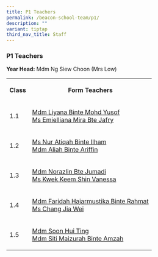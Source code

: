 ```yaml
---
title: P1 Teachers
permalink: /beacon-school-team/p1/
description: ""
variant: tiptap
third_nav_title: Staff
---
```

<h3>P1 Teachers</h3>
<p><strong>Year Head:</strong> Mdm Ng Siew Choon (Mrs Low)</p>
<table style="minWidth: 50px">
<colgroup>
<col>
<col>
</colgroup>
<tbody>
<tr>
<th rowspan="1" colspan="1">
<p><strong>Class</strong>
</p>
</th>
<th rowspan="1" colspan="1">
<p><strong>Form Teachers</strong>
</p>
</th>
</tr>
<tr>
<td rowspan="1" colspan="1">
<p>1.1</p>
</td>
<td rowspan="1" colspan="1">
<p><a href="mailto:Liyana_Mohd_Yusof@moe.edu.sg" rel="noopener nofollow" target="_blank">Mdm Liyana Binte Mohd Yusof</a>
<br><a href="mailto:emielliana_mira_jafry@moe.edu.sg" rel="noopener nofollow" target="_blank">Ms Emielliana Mira Bte Jafry</a>
</p>
</td>
</tr>
<tr>
<td rowspan="1" colspan="1">
<p>1.2</p>
</td>
<td rowspan="1" colspan="1">
<p><a href="mailto:nur_atiqah_ilham@moe.edu.sg" rel="noopener nofollow" target="_blank">Ms Nur Atiqah Binte Ilham</a>
<br><a href="Mailto:aliah_ariffin@moe.edu.sg" rel="noopener nofollow" target="_blank">Mdm Aliah Binte Ariffin</a>
</p>
</td>
</tr>
<tr>
<td rowspan="1" colspan="1">
<p>1.3</p>
</td>
<td rowspan="1" colspan="1">
<p><a href="mailto:norazlin_jumadi@moe.edu.sg" rel="noopener nofollow" target="_blank">Mdm Norazlin Bte Jumadi</a>
<br><a href="mailto:kwek_keem_shin_vanessa@moe.edu.sg" rel="noopener nofollow" target="_blank">Ms Kwek Keem Shin Vanessa</a>
</p>
</td>
</tr>
<tr>
<td rowspan="1" colspan="1">
<p>1.4</p>
</td>
<td rowspan="1" colspan="1">
<p><a href="mailto:faridah_hajarmustika@moe.edu.sg" rel="noopener nofollow" target="_blank">Mdm Faridah Hajarmustika Binte Rahmat</a>
<br><a href="mailto:chang_jia_wei_a@moe.edu.sg" rel="noopener nofollow" target="_blank">Ms Chang Jia Wei</a>
</p>
</td>
</tr>
<tr>
<td rowspan="1" colspan="1">
<p>1.5</p>
</td>
<td rowspan="1" colspan="1">
<p><a href="mailto:soon_hui_ting@moe.edu.sg" rel="noopener nofollow" target="_blank">Mdm Soon Hui Ting</a>
<br><a href="mailto:siti_maizurah_amzah@moe.edu.sg" rel="noopener nofollow" target="_blank">Mdm Siti Maizurah Binte Amzah</a>
</p>
</td>
</tr>
</tbody>
</table>
<p></p>